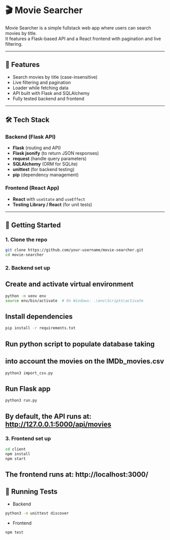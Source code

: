 # 🎬 Movie Searcher

Movie Searcher is a simple fullstack web app where users can search movies by title.  
It features a Flask-based API and a React frontend with pagination and live filtering.

---

## 🧠 Features

- Search movies by title (case-insensitive)
- Live filtering and pagination
- Loader while fetching data
- API built with Flask and SQLAlchemy
- Fully tested backend and frontend

---

## 🛠️ Tech Stack

### Backend (Flask API)

- **Flask** (routing and API)
- **Flask jsonify** (to return JSON responses)
- **request** (handle query parameters)
- **SQLAlchemy** (ORM for SQLite)
- **unittest** (for backend testing)
- **pip** (dependency management)

### Frontend (React App)

- **React** with `useState` and `useEffect`
- **Testing Library / React** (for unit tests)

---

## 🚀 Getting Started

### 1. Clone the repo

```bash
git clone https://github.com/your-username/movie-searcher.git
cd movie-searcher
```

### 2. Backend set up

## Create and activate virtual environment

```bash
python -m venv env
source env/bin/activate  # On Windows: .\env\Scripts\activate
```

## Install dependencies

```bash
pip install -r requirements.txt
```

## Run python script to populate database taking

## into account the movies on the IMDb_movies.csv

```bash
python3 import_csv.py
```

## Run Flask app

```bash
python3 run.py
```

## By default, the API runs at: http://127.0.0.1:5000/api/movies

### 3. Frontend set up

```bash
cd client
npm install
npm start
```

## The frontend runs at: http://localhost:3000/


## 🧪 Running Tests

- Backend

```bash
python3 -m unittest discover
```

- Frontend

```bash
npm test
```
